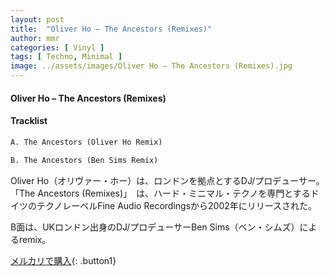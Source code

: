 ```yaml
---
layout: post
title:  "Oliver Ho – The Ancestors (Remixes)"
author: mmr
categories: [ Vinyl ]
tags: [ Techno, Minimal ]
image: ../assets/images/Oliver Ho – The Ancestors (Remixes).jpg
---
```


#### Oliver Ho – The Ancestors (Remixes)

#### Tracklist
```md
A. The Ancestors (Oliver Ho Remix)

B. The Ancestors (Ben Sims Remix)
```

Oliver Ho（オリヴァー・ホー）は、ロンドンを拠点とするDJ/プロデューサー。「The Ancestors (Remixes)」　は、ハード・ミニマル・テクノを専門とするドイツのテクノレーベルFine Audio Recordingsから2002年にリリースされた。

B面は、UKロンドン出身のDJ/プロデューサーBen Sims（ベン・シムズ）によるremix。

[メルカリで購入](https://jp.mercari.com/item/m18959940888){: .button1}

